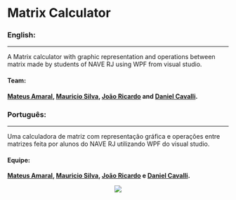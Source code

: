 # Matrix Calculator

### English:
___
A Matrix calculator with graphic representation and operations between matrix made by students of NAVE RJ using WPF from visual studio.

#### Team:
**[Mateus Amaral](https://github.com/gitmateusamaral), [Mauricio Silva](https://github.com/mauriciolfsilva), [João Ricardo](https://github.com/jrflga) and [Daniel Cavalli](https://github.com/denycavalli).**

### Português:
___
Uma calculadora de matriz com representação gráfica e operações entre matrizes feita por alunos do NAVE RJ utilizando WPF do visual studio.

#### Equipe:
**[Mateus Amaral](https://github.com/gitmateusamaral), [Mauricio Silva](https://github.com/mauriciolfsilva), [João Ricardo](https://github.com/jrflga) e [Daniel Cavalli](https://github.com/denycavalli).**

<p align="center">
  <img src="http://i.imgur.com/S7dFZjw.png/">
</p>

